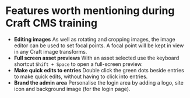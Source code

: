 # Features worth mentioning during Craft CMS training

- **Editing images**
  As well as rotating and cropping images, the image editor can be used to set focal points. A focal point will be kept in view in any Craft image transforms.
- **Full screen asset previews**
  With an asset selected use the keyboard shortcut `Shift + Space` to open a full-screen preview.
- **Make quick edits to entries**
  Double click the green dots beside entries to make quick edits, without having to click into entries.
- **Brand the admin area**
  Personalise the login area by adding a logo, site icon and background image (for the login page).
